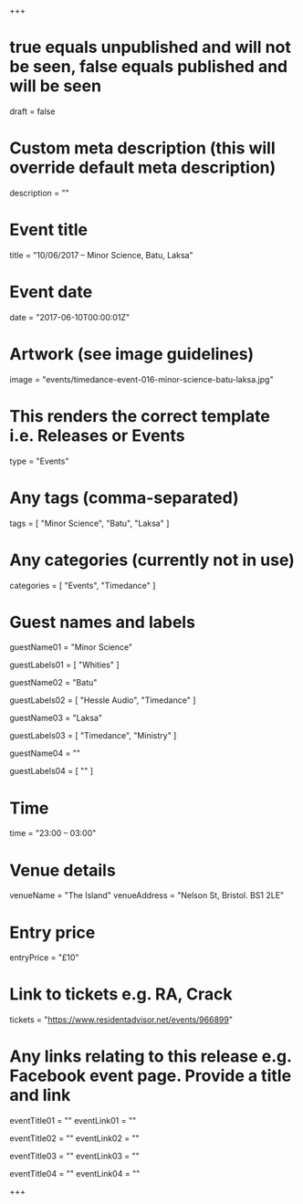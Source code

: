 +++

# true equals unpublished and will not be seen, false equals published and will be seen
draft = false

# Custom meta description (this will override default meta description)
description = ""

# Event title
title = "10/06/2017 – Minor Science, Batu, Laksa"

# Event date
date = "2017-06-10T00:00:01Z"

# Artwork (see image guidelines)
image = "events/timedance-event-016-minor-science-batu-laksa.jpg"

# This renders the correct template i.e. Releases or Events
type = "Events"

# Any tags (comma-separated)
tags = [ 
	"Minor Science",
	"Batu",
	"Laksa"
]

# Any categories (currently not in use)
categories = [
  "Events",
  "Timedance"
]

# Guest names and labels
guestName01 = "Minor Science"

guestLabels01 = [
	"Whities"
]

guestName02 = "Batu"

guestLabels02 = [
	"Hessle Audio",
	"Timedance"
]

guestName03 = "Laksa"

guestLabels03 = [
	"Timedance",
	"Ministry"
]

guestName04 = ""

guestLabels04 = [
	""
]

# Time
time = "23:00 – 03:00"

# Venue details
venueName = "The Island"
venueAddress = "Nelson St, Bristol. BS1 2LE"

# Entry price
entryPrice = "£10"

# Link to tickets e.g. RA, Crack 
tickets = "https://www.residentadvisor.net/events/966899"

# Any links relating to this release e.g. Facebook event page. Provide a title and link
eventTitle01 = ""
eventLink01 = ""

eventTitle02 = ""
eventLink02 = ""

eventTitle03 = ""
eventLink03 = ""

eventTitle04 = ""
eventLink04 = ""


+++
